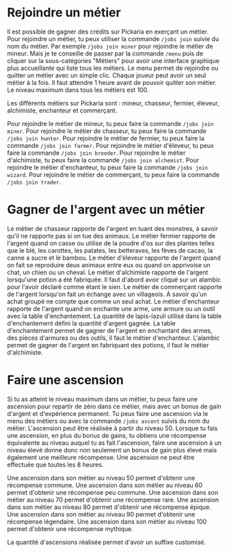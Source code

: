 # Rejoindre un métier
Il est possible de gagner des crédits sur Pickaria en exerçant un métier.
Pour rejoindre un métier, tu peux utiliser la commande `/jobs join` suivie du nom du métier.
Par exemple `/jobs join miner` pour rejoindre le métier de mineur.
Mais je te conseille de passer par la commande `/menu` puis de cliquer sur la sous-catégories "Métiers" pour avoir une interface graphique plus accueillante qui liste tous les métiers.
Le menu permet de rejoindre ou quitter un métier avec un simple clic.
Chaque joueur peut avoir un seul métier à la fois.
Il faut attendre 1 heure avant de pouvoir quitter son métier.
Le niveau maximum dans tous les métiers est 100.

Les différents métiers sur Pickaria sont : mineur, chasseur, fermier, éleveur, alchimiste, enchanteur et commerçant.

Pour rejoindre le métier de mineur, tu peux faire la commande `/jobs join miner`.
Pour rejoindre le métier de chasseur, tu peux faire la commande `/jobs join hunter`.
Pour rejoindre le métier de fermier, tu peux faire la commande `/jobs join farmer`.
Pour rejoindre le métier d'éleveur, tu peux faire la commande `/jobs join breeder`.
Pour rejoindre le métier d'alchimiste, tu peux faire la commande `/jobs join alchemist`.
Pour rejoindre le métier d'enchanteur, tu peux faire la commande `/jobs join wizard`.
Pour rejoindre le métier de commerçant, tu peux faire la commande `/jobs join trader`.

# Gagner de l'argent avec un métier
Le métier de chasseur rapporte de l'argent en tuant des monstres, à savoir qu'il ne rapporte pas si on tue des animaux.
Le métier fermier rapporte de l'argent quand on casse ou utilise de la poudre d'os sur des plantes telles que le blé, les carottes, les patates, les betteraves, les fèves de cacao, la canne a sucre et le bambou.
Le métier d'éleveur rapporte de l'argent quand on fait se reproduire deux animaux entre eux ou quand on apprivoise un chat, un chien ou un cheval.
Le métier d'alchimiste rapporte de l'argent lorsqu'une potion a été fabriquée. Il faut d'abord avoir cliqué sur un alambic pour l'avoir déclaré comme étant le sien.
Le métier de commerçant rapporte de l'argent lorsqu'on fait un échange avec un villageois. À savoir qu'un achat groupé ne compte que comme un seul achat.
Le métier d'enchanteur rapporte de l'argent quand on enchante une arme, une armure ou un outil avec la table d'enchantement. La quantité de lapis-lazuli utilisé dans la table d'enchantement défini la quantité d'argent gagnée.
La table d'enchantement permet de gagner de l'argent en enchantant des armes, des pièces d'armures ou des outils, il faut le métier d'enchanteur.
L'alambic permet de gagner de l'argent en fabriquant des potions, il faut le métier d'alchimiste.

# Faire une ascension
Si tu as atteint le niveau maximum dans un métier, tu peux faire une ascension pour repartir de zéro dans ce métier, mais avec un bonus de gain d'argent et d'expérience permanent.
Tu peux faire une ascension via le menu des métiers ou avec la commande `/jobs ascent` suivis du nom du métier.
L'ascension peut être réalisée à partir du niveau 50.
Lorsque tu fais une ascension, en plus du bonus de gains, tu obtiens une récompense équivalente au niveau auquel tu as fait l'ascension, faire une ascension à un niveau élevé donne donc non seulement un bonus de gain plus élevé mais également une meilleure récompense.
Une ascension ne peut être effectuée que toutes les 8 heures.

Une ascension dans son métier au niveau 50 permet d'obtenir une récompense commune.
Une ascension dans son métier au niveau 60 permet d'obtenir une récompense peu commune.
Une ascension dans son métier au niveau 70 permet d'obtenir une récompense rare.
Une ascension dans son métier au niveau 80 permet d'obtenir une récompense épique.
Une ascension dans son métier au niveau 90 permet d'obtenir une récompense légendaire.
Une ascension dans son métier au niveau 100 permet d'obtenir une récompense mythique.

La quantité d'ascensions réalisée permet d'avoir un suffixe customisé.
